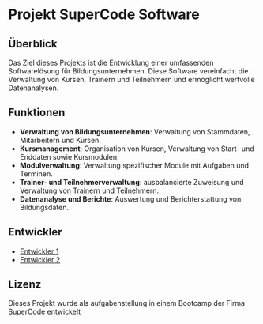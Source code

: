 # Projekt SuperCode Software

## Überblick

Das Ziel dieses Projekts ist die Entwicklung einer umfassenden Softwarelösung für Bildungsunternehmen. Diese Software vereinfacht die Verwaltung von Kursen, Trainern und Teilnehmern und ermöglicht wertvolle Datenanalysen.

## Funktionen

- **Verwaltung von Bildungsunternehmen**: Verwaltung von Stammdaten, Mitarbeitern und Kursen.
- **Kursmanagement**: Organisation von Kursen, Verwaltung von Start- und Enddaten sowie Kursmodulen.
- **Modulverwaltung**: Verwaltung spezifischer Module mit Aufgaben und Terminen.
- **Trainer- und Teilnehmerverwaltung**: ausbalancierte Zuweisung und Verwaltung von Trainern und Teilnehmern.
- **Datenanalyse und Berichte**: Auswertung und Berichterstattung von Bildungsdaten.

## Entwickler

- [Entwickler 1](https://github.com/ReBehrens)
- [Entwickler 2](https://github.com/VittorioDeMarzi)


## Lizenz

Dieses Projekt wurde als aufgabenstellung in einem Bootcamp der Firma SuperCode entwickelt
